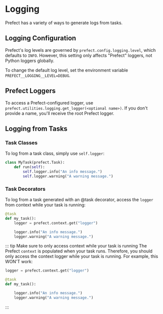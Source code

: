 # Logging

Prefect has a variety of ways to generate logs from tasks.

## Logging Configuration

Prefect's log levels are governed by `prefect.config.logging.level`, which defaults to `INFO`. However, this setting only affects "Prefect" loggers, not Python loggers globally.

To change the default log level, set the environment variable `PREFECT__LOGGING__LEVEL=DEBUG`.

## Prefect Loggers

To access a Prefect-configured logger, use `prefect.utilities.logging.get_logger(<optional name>)`. If you don't provide a name, you'll receive the root Prefect logger.

## Logging from Tasks

### Task Classes

To log from a task class, simply use `self.logger`:

```python
class MyTask(prefect.Task):
    def run(self):
        self.logger.info("An info message.")
        self.logger.warning("A warning message.")
```

### Task Decorators

To log from a task generated with an @task decorator, access the `logger` from context while your task is running:

```python
@task
def my_task():
    logger = prefect.context.get("logger")

    logger.info("An info message.")
    logger.warning("A warning message.")
```

::: tip Make sure to only access context while your task is running
The Prefect `context` is populated when your task runs. Therefore, you should only access the context logger while your task is running. For example, this WON'T work:

```python
logger = prefect.context.get("logger")

@task
def my_task():

    logger.info("An info message.")
    logger.warning("A warning message.")
```
:::
